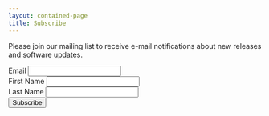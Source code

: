 ```yaml
---
layout: contained-page
title: Subscribe
---
```


Please join our mailing list to receive e-mail notifications about new releases and software updates.

<form style="width:350px" action="https://anystat.us15.list-manage.com/subscribe/post?u=cf6df892a123d12aa78284fb6&amp;id=adaf9b1e7a" method="post" id="mc-embedded-subscribe-form" name="mc-embedded-subscribe-form" target="_blank" novalidate>
  <div class="form-group">
    <label for="mce-EMAIL">Email</label>
    <input type="email" class="form-control" id="mce-EMAIL" name="EMAIL">
  </div>  
  <div class="form-group">
    <label for="mce-FNAME">First Name</label>
    <input type="text" class="form-control" id="mce-FNAME" name="FNAME">
  </div>
  <div class="form-group">
    <label for="mce-LNAME">Last Name</label>
    <input type="text" class="form-control" id="mce-LNAME" name="LNAME">
  </div>
  <!-- do not remove this -->
  <div style="position: absolute; left: -5000px;" aria-hidden="true"><input type="text" name="b_cf6df892a123d12aa78284fb6_adaf9b1e7a" tabindex="-1" value=""></div>
  <button type="submit" class="btn btn-primary btn-square">Subscribe</button>
</form>
